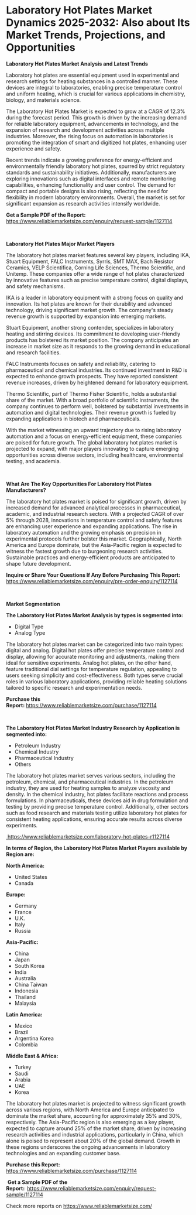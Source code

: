 <p><h1>Laboratory Hot Plates Market Dynamics 2025-2032: Also about Its Market Trends, Projections, and Opportunities</h1></p><p><strong>Laboratory Hot Plates Market Analysis and Latest Trends</strong></p>
<p><p>Laboratory hot plates are essential equipment used in experimental and research settings for heating substances in a controlled manner. These devices are integral to laboratories, enabling precise temperature control and uniform heating, which is crucial for various applications in chemistry, biology, and materials science.</p><p>The Laboratory Hot Plates Market is expected to grow at a CAGR of 12.3% during the forecast period. This growth is driven by the increasing demand for reliable laboratory equipment, advancements in technology, and the expansion of research and development activities across multiple industries. Moreover, the rising focus on automation in laboratories is promoting the integration of smart and digitized hot plates, enhancing user experience and safety.</p><p>Recent trends indicate a growing preference for energy-efficient and environmentally friendly laboratory hot plates, spurred by strict regulatory standards and sustainability initiatives. Additionally, manufacturers are exploring innovations such as digital interfaces and remote monitoring capabilities, enhancing functionality and user control. The demand for compact and portable designs is also rising, reflecting the need for flexibility in modern laboratory environments. Overall, the market is set for significant expansion as research activities intensify worldwide.</p></p>
<p><strong>Get a Sample PDF of the Report:&nbsp;</strong> <a href="https://www.reliablemarketsize.com/enquiry/request-sample/1127114?utm_campaign=1884&utm_medium=2&utm_source=Github&utm_content=ia&utm_term=21022025&utm_id=laboratory-hot-plates">https://www.reliablemarketsize.com/enquiry/request-sample/1127114</a></p>
<p>&nbsp;</p>
<p><strong>Laboratory Hot Plates Major Market Players</strong></p>
<p><p>The laboratory hot plates market features several key players, including IKA, Stuart Equipment, FALC Instruments, Syrris, SMT MAX, Bach Resistor Ceramics, VELP Scientifica, Corning Life Sciences, Thermo Scientific, and Unitemp. These companies offer a wide range of hot plates characterized by innovative features such as precise temperature control, digital displays, and safety mechanisms.</p><p>IKA is a leader in laboratory equipment with a strong focus on quality and innovation. Its hot plates are known for their durability and advanced technology, driving significant market growth. The company's steady revenue growth is supported by expansion into emerging markets.</p><p>Stuart Equipment, another strong contender, specializes in laboratory heating and stirring devices. Its commitment to developing user-friendly products has bolstered its market position. The company anticipates an increase in market size as it responds to the growing demand in educational and research facilities.</p><p>FALC Instruments focuses on safety and reliability, catering to pharmaceutical and chemical industries. Its continued investment in R&D is expected to enhance growth prospects. They have reported consistent revenue increases, driven by heightened demand for laboratory equipment.</p><p>Thermo Scientific, part of Thermo Fisher Scientific, holds a substantial share of the market. With a broad portfolio of scientific instruments, the company continues to perform well, bolstered by substantial investments in automation and digital technologies. Their revenue growth is fueled by expanding applications in biotech and pharmaceuticals.</p><p>With the market witnessing an upward trajectory due to rising laboratory automation and a focus on energy-efficient equipment, these companies are poised for future growth. The global laboratory hot plates market is projected to expand, with major players innovating to capture emerging opportunities across diverse sectors, including healthcare, environmental testing, and academia.</p></p>
<p>&nbsp;</p>
<p><strong>What Are The Key Opportunities For Laboratory Hot Plates Manufacturers?</strong></p>
<p><p>The laboratory hot plates market is poised for significant growth, driven by increased demand for advanced analytical processes in pharmaceutical, academic, and industrial research sectors. With a projected CAGR of over 5% through 2028, innovations in temperature control and safety features are enhancing user experience and expanding applications. The rise in laboratory automation and the growing emphasis on precision in experimental protocols further bolster this market. Geographically, North America and Europe dominate, but the Asia-Pacific region is expected to witness the fastest growth due to burgeoning research activities. Sustainable practices and energy-efficient products are anticipated to shape future development.</p></p>
<p><strong>Inquire or Share Your Questions If Any Before Purchasing This Report:</strong> <a href="https://www.reliablemarketsize.com/enquiry/pre-order-enquiry/1127114?utm_campaign=1884&utm_medium=2&utm_source=Github&utm_content=ia&utm_term=21022025&utm_id=laboratory-hot-plates">https://www.reliablemarketsize.com/enquiry/pre-order-enquiry/1127114</a></p>
<p>&nbsp;</p>
<p><strong>Market Segmentation</strong></p>
<p><strong>The Laboratory Hot Plates Market Analysis by types is segmented into:</strong></p>
<p><ul><li>Digital Type</li><li>Analog Type</li></ul></p>
<p><p>The laboratory hot plates market can be categorized into two main types: digital and analog. Digital hot plates offer precise temperature control and display, allowing for accurate monitoring and adjustments, making them ideal for sensitive experiments. Analog hot plates, on the other hand, feature traditional dial settings for temperature regulation, appealing to users seeking simplicity and cost-effectiveness. Both types serve crucial roles in various laboratory applications, providing reliable heating solutions tailored to specific research and experimentation needs.</p></p>
<p><strong>Purchase this Report:&nbsp;</strong><a href="https://www.reliablemarketsize.com/purchase/1127114?utm_campaign=1884&utm_medium=2&utm_source=Github&utm_content=ia&utm_term=21022025&utm_id=laboratory-hot-plates">https://www.reliablemarketsize.com/purchase/1127114</a></p>
<p>&nbsp;</p>
<p><strong>The Laboratory Hot Plates Market Industry Research by Application is segmented into:</strong></p>
<p><ul><li>Petroleum Industry</li><li>Chemical Industry</li><li>Pharmaceutical Industry</li><li>Others</li></ul></p>
<p><p>The laboratory hot plates market serves various sectors, including the petroleum, chemical, and pharmaceutical industries. In the petroleum industry, they are used for heating samples to analyze viscosity and density. In the chemical industry, hot plates facilitate reactions and process formulations. In pharmaceuticals, these devices aid in drug formulation and testing by providing precise temperature control. Additionally, other sectors such as food research and materials testing utilize laboratory hot plates for consistent heating applications, ensuring accurate results across diverse experiments.</p></p>
<p><a href="https://www.reliablemarketsize.com/laboratory-hot-plates-r1127114?utm_campaign=1884&utm_medium=2&utm_source=Github&utm_content=ia&utm_term=21022025&utm_id=laboratory-hot-plates">&nbsp;https://www.reliablemarketsize.com/laboratory-hot-plates-r1127114</a></p>
<p><strong>In terms of Region, the Laboratory Hot Plates Market Players available by Region are:</strong></p>
<p>
    <p> <strong> North America: </strong>
        <ul>
            <li>United States</li>
            <li>Canada</li>
        </ul>
        </p> 
    <p> <strong> Europe: </strong>
        <ul>
            <li>Germany</li>
            <li>France</li>
            <li>U.K.</li>
            <li>Italy</li>
            <li>Russia</li>
        </ul>
        </p> 
    <p> <strong> Asia-Pacific: </strong>
        <ul>
            <li>China</li>
            <li>Japan</li>
            <li>South Korea</li>
            <li>India</li>
            <li>Australia</li>
            <li>China Taiwan</li>
            <li>Indonesia</li>
            <li>Thailand</li>
            <li>Malaysia</li>
        </ul>
        </p> 
    <p> <strong> Latin America: </strong>
        <ul>
            <li>Mexico</li>
            <li>Brazil</li>
            <li>Argentina Korea</li>
            <li>Colombia</li>
        </ul>
        </p> 
    <p> <strong> Middle East & Africa: </strong>
        <ul>
            <li>Turkey</li>
            <li>Saudi</li>
            <li>Arabia</li>
            <li>UAE</li>
            <li>Korea</li>
        </ul>
    </p>
    </p>
<p><p>The laboratory hot plates market is projected to witness significant growth across various regions, with North America and Europe anticipated to dominate the market share, accounting for approximately 35% and 30%, respectively. The Asia-Pacific region is also emerging as a key player, expected to capture around 25% of the market share, driven by increasing research activities and industrial applications, particularly in China, which alone is poised to represent about 20% of the global demand. Growth in these regions underscores the ongoing advancements in laboratory technologies and an expanding customer base.</p></p>
<p><strong>Purchase this Report: </strong><a href="https://www.reliablemarketsize.com/purchase/1127114?utm_campaign=1884&utm_medium=2&utm_source=Github&utm_content=ia&utm_term=21022025&utm_id=laboratory-hot-plates">https://www.reliablemarketsize.com/purchase/1127114</a></p>
<p>&nbsp;<strong>Get a Sample PDF of the Report:&nbsp;&nbsp;</strong><a href="https://www.reliablemarketsize.com/enquiry/request-sample/1127114?utm_campaign=1884&utm_medium=2&utm_source=Github&utm_content=ia&utm_term=21022025&utm_id=laboratory-hot-plates">https://www.reliablemarketsize.com/enquiry/request-sample/1127114</a></p>
<p><strong></strong></p>
<p>Check more reports on <a href="https://www.reliablemarketsize.com/?utm_campaign=1884&utm_medium=2&utm_source=Github&utm_content=ia&utm_term=21022025&utm_id=laboratory-hot-plates">https://www.reliablemarketsize.com/</a></p>
